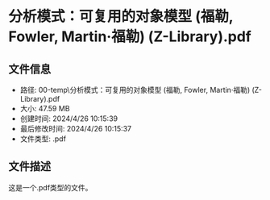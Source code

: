 ﻿# 分析模式：可复用的对象模型 (福勒, Fowler, Martin·福勒) (Z-Library).pdf

## 文件信息
- 路径: 00-temp\分析模式：可复用的对象模型 (福勒, Fowler, Martin·福勒) (Z-Library).pdf
- 大小: 47.59 MB
- 创建时间: 2024/4/26 10:15:39
- 最后修改时间: 2024/4/26 10:15:37
- 文件类型: .pdf

## 文件描述
这是一个.pdf类型的文件。

